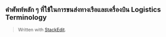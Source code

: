 ## คำศัพท์หลัก ๆ ที่ใช้ในการขนส่งทางเรือและเครื่องบิน Logistics Terminology


> Written with [StackEdit](https://stackedit.io/).
<!--stackedit_data:
eyJoaXN0b3J5IjpbLTU3OTc0MDcwOV19
-->